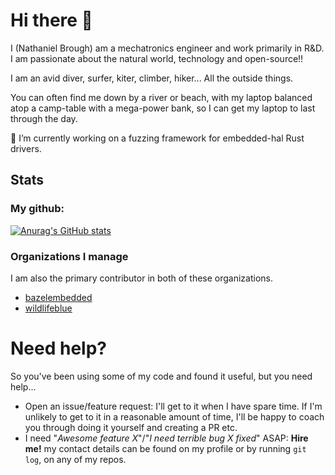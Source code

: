 # Hi there 👋
I (Nathaniel Brough) am a mechatronics engineer and work primarily in R&D. I am passionate about the natural world, technology and open-source!!

I am an avid diver, surfer, kiter, climber, hiker... All the outside things.

You can often find me down by a river or beach, with my laptop balanced atop a camp-table with a mega-power bank, so I can get my laptop to last through the day.

🔭 I’m currently working on a fuzzing framework for embedded-hal Rust drivers.


## Stats
### My github:
[![Anurag's GitHub stats](https://github-readme-stats.vercel.app/api?username=silvergasp)](https://github.com/anuraghazra/github-readme-stats)
### Organizations I manage
I am also the primary contributor in both of these organizations.
- [bazelembedded](https://github.com/bazelembedded)
- [wildlifeblue](https://github.com/wildlife-blue)


# Need help?
So you've been using some of my code and found it useful, but you need help...
- Open an issue/feature request: I'll get to it when I have spare time. If I'm unlikely to get to it in a reasonable amount of time, I'll be happy to coach you through doing it yourself and creating a PR etc.
- I need "*Awesome feature X*"/"*I need terrible bug X fixed*" ASAP: **Hire me!** my contact details can be found on my profile or by running `git log`, on any of my repos.

<!--
**silvergasp/silvergasp** is a ✨ _special_ ✨ repository because its `README.md` (this file) appears on your GitHub profile.

Here are some ideas to get you started:


- 🌱 I’m currently learning ...
- 👯 I’m looking to collaborate on ...
- 🤔 I’m looking for help with ...
- 💬 Ask me about ...
- 📫 How to reach me: ...
- 😄 Pronouns: ...
- ⚡ Fun fact: ...
-->
